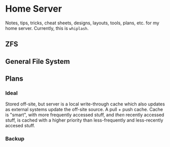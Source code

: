 # Home Server

Notes, tips, tricks, cheat sheets, designs, layouts, tools, plans, etc. for my home server. Currently, this is `whiplash`.

## ZFS



## General File System



## Plans

### Ideal

Stored off-site, but server is a local write-through cache which also updates as external systems update the off-site source. A pull + push cache. Cache is "smart", with more frequently accessed stuff, and _then_ recently accessed stuff, is cached with a higher priority than less-frequently and less-recently accesed stuff.

### Backup



### 




